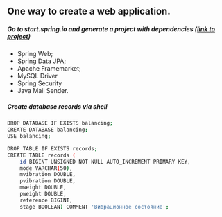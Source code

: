 ## One way to create a web application.

##### Go to start.spring.io and generate a project with dependencies ([link to project](https://start.spring.io/#!type=maven-project&language=java&platformVersion=3.1.1&packaging=jar&jvmVersion=17&groupId=com.example&artifactId=demo&name=demo&description=Demo%20project%20for%20Spring%20Boot&packageName=com.example.demo&dependencies=mysql,web,freemarker,security))
- Spring Web;
- Spring Data JPA;
- Apache Framemarket;
- MySQL Driver
- Spring Security
- Java Mail Sender.

##### Create database records via shell

```sh
DROP DATABASE IF EXISTS balancing;
CREATE DATABASE balancing;
USE balancing;

DROP TABLE IF EXISTS records;
CREATE TABLE records (
	id BIGINT UNSIGNED NOT NULL AUTO_INCREMENT PRIMARY KEY,
    mode VARCHAR(50),
    mvibration DOUBLE,
    pvibration DOUBLE,
	mweight DOUBLE,
    pweight DOUBLE, 
	reference BIGINT,
	stage BOOLEAN) COMMENT 'Вибрационное состояние';

```